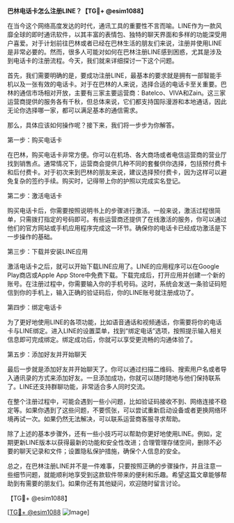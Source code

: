 **巴林电话卡怎么注册LINE？【TG💪+ @esim1088】**

在当今这个网络高度发达的时代，通讯工具的重要性不言而喻。LINE作为一款风靡全球的即时通讯软件，以其丰富的表情包、独特的聊天界面和多样的功能深受用户喜爱。对于计划前往巴林或者已经在巴林生活的朋友们来说，注册并使用LINE是非常必要的。然而，很多人可能对如何在巴林注册LINE感到困惑，尤其是涉及到电话卡的注册流程。今天，我们就来详细探讨一下这个问题。

首先，我们需要明确的是，要成功注册LINE，最基本的要求就是拥有一部智能手机以及一张有效的电话卡。对于在巴林的人来说，选择合适的电话卡至关重要。巴林的通信市场相对开放，主要有三家主要运营商：Batelco、VIVA和Zain。这三家运营商提供的服务各有千秋，但总体来说，它们都支持国际漫游和本地通话，因此无论你选择哪一家，都可以满足基本的通信需求。

那么，具体应该如何操作呢？接下来，我们将一步步为你解答。

第一步：购买电话卡

在巴林，购买电话卡非常方便。你可以在机场、各大商场或者电信运营商的营业厅找到销售点。通常情况下，运营商会提供几种不同的套餐供你选择，包括预付费卡和后付费卡。对于初次来到巴林的朋友来说，建议选择预付费卡，因为这样可以避免复杂的签约手续。购买时，记得带上你的护照以完成实名登记。

第二步：激活电话卡

购买电话卡后，你需要按照说明书上的步骤进行激活。一般来说，激活过程很简单，只需拨打指定的号码即可。有些运营商还提供了在线激活的服务，你可以通过他们的官方网站或手机应用程序完成这一环节。确保你的电话卡已经成功激活是下一步操作的基础。

第三步：下载并安装LINE应用

激活电话卡之后，就可以开始下载LINE应用了。LINE的应用程序可以在Google Play商店或Apple App Store中免费下载。下载完成后，打开应用并创建一个新的账号。在注册过程中，你需要输入你的手机号码。这时，系统会发送一条验证码短信到你的手机上，输入正确的验证码后，你的LINE账号就注册成功了。

第四步：绑定电话卡

为了更好地使用LINE的各项功能，比如语音通话和视频通话，你需要将你的电话卡与LINE绑定。进入LINE的设置菜单，找到“绑定电话”选项，按照提示输入相关信息即可完成绑定。绑定成功后，你就可以享受更流畅的沟通体验了。

第五步：添加好友并开始聊天

最后一步就是添加好友并开始聊天了。你可以通过扫描二维码、搜索用户名或者导入通讯录的方式来添加好友。一旦添加成功，你就可以随时随地与他们保持联系了。LINE还支持群聊功能，非常适合多人同时交流。

在整个注册过程中，可能会遇到一些小问题，比如验证码接收不到、网络连接不稳定等。如果你遇到了这些问题，不要慌张，可以尝试重新启动设备或者更换网络环境再试一次。如果仍然无法解决，可以联系运营商客服寻求帮助。

除了上述的基本步骤外，还有一些小技巧可以帮助你更好地使用LINE。例如，定期更新LINE版本以获得最新的功能和安全性改进；合理管理存储空间，删除不必要的聊天记录和文件；设置隐私保护措施，确保个人信息的安全。

总之，在巴林注册LINE并不是一件难事，只要按照正确的步骤操作，并且注意一些细节问题，就能顺利地享受到这款软件带来的便利和乐趣。希望这篇文章能够帮助到有需要的朋友们。如果你还有其他疑问，欢迎随时留言讨论。

【TG💪+ @esim1088】  

[[TG💪+ @esim1088](https://t.me/s/esim1088) ![Image](https://i.postimg.cc/4NQfJmqS/Snipaste-2025-05-13-00-14-12.png)]